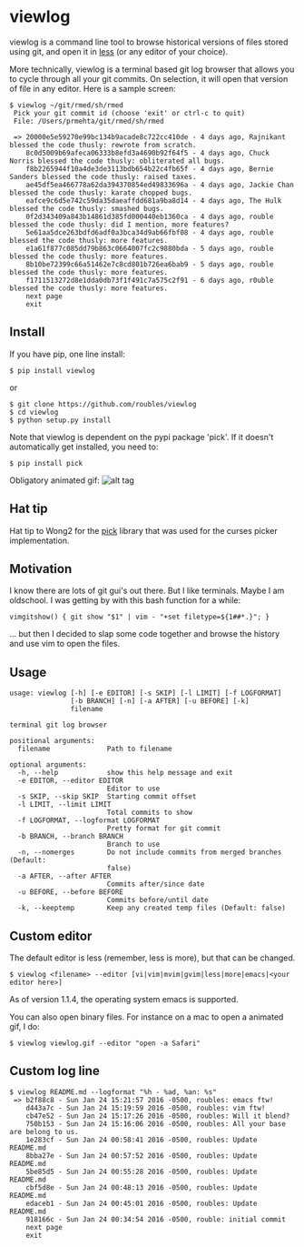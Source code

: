 # viewlog

viewlog is a command line tool to browse historical versions of files stored using git, and open it in [less](https://en.wikipedia.org/wiki/Less_(Unix)) (or any editor of your choice). 

More technically, viewlog is a terminal based git log browser that allows you to cycle through all your git commits. On selection, it will open that version of file in any editor. Here is a sample screen:
```
$ viewlog ~/git/rmed/sh/rmed
 Pick your git commit id (choose 'exit' or ctrl-c to quit)
 File: /Users/prmehta/git/rmed/sh/rmed

 => 20000e5e59270e99bc134b9acade8c722cc410de - 4 days ago, Rajnikant blessed the code thusly: rewrote from scratch.
    8c0d5009b69afeca06333b8efd3a4690b92f64f5 - 4 days ago, Chuck Norris blessed the code thusly: obliterated all bugs.
    f8b2265944f10a4de3de3113bdb654b22c4fb65f - 4 days ago, Bernie Sanders blessed the code thusly: raised taxes.
    ae45df5ea466778a62da394370854ed49833696a - 4 days ago, Jackie Chan blessed the code thusly: karate chopped bugs.
    eafce9c6d5e742c59da35daeaffdd681a9ba8d14 - 4 days ago, The Hulk blessed the code thusly: smashed bugs.
    0f2d343409a843b14861d385fd000440eb1360ca - 4 days ago, rouble blessed the code thusly: did I mention, more features?
    5e61aa5dce263bdfd6adf0a3bca34d9ab66fbf08 - 4 days ago, rouble blessed the code thusly: more features.
    e1a61f877c085dd79b863c0664007fc2c9880bda - 5 days ago, rouble blessed the code thusly: more features.
    8b10be72399c66a51462e7c8cd801b726ea6bab9 - 5 days ago, rouble blessed the code thusly: more features.
    f1711513272d8e1dda0db73f1f491c7a575c2f91 - 6 days ago, r0uble blessed the code thusly: more features.
    next page
    exit

```

## Install
If you have pip, one line install:
```
$ pip install viewlog
```
or
```
$ git clone https://github.com/roubles/viewlog
$ cd viewlog
$ python setup.py install
```
Note that viewlog is dependent on the pypi package 'pick'. If it doesn't automatically get installed, you need to:
```
$ pip install pick
```

Obligatory animated gif:
![alt tag](https://raw.github.com/roubles/viewlog/master/doc/viewlog.gif)

## Hat tip
Hat tip to Wong2 for the [pick](https://github.com/wong2/pick) library that was used for the curses picker implementation.

## Motivation
I know there are lots of git gui's out there. But I like terminals. Maybe I am oldschool. I was getting by with this bash function for a while:
```
vimgitshow() { git show "$1" | vim - "+set filetype=${1##*.}"; }
```
... but then I decided to slap some code together and browse the history and use vim to open the files.

## Usage
```
usage: viewlog [-h] [-e EDITOR] [-s SKIP] [-l LIMIT] [-f LOGFORMAT]
               [-b BRANCH] [-n] [-a AFTER] [-u BEFORE] [-k]
               filename

terminal git log browser

positional arguments:
  filename              Path to filename

optional arguments:
  -h, --help            show this help message and exit
  -e EDITOR, --editor EDITOR
                        Editor to use
  -s SKIP, --skip SKIP  Starting commit offset
  -l LIMIT, --limit LIMIT
                        Total commits to show
  -f LOGFORMAT, --logformat LOGFORMAT
                        Pretty format for git commit
  -b BRANCH, --branch BRANCH
                        Branch to use
  -n, --nomerges        Do not include commits from merged branches (Default:
                        false)
  -a AFTER, --after AFTER
                        Commits after/since date
  -u BEFORE, --before BEFORE
                        Commits before/until date
  -k, --keeptemp        Keep any created temp files (Default: false)

```

## Custom editor
The default editor is less (remember, less is more), but that can be changed.
```
$ viewlog <filename> --editor [vi|vim|mvim|gvim|less|more|emacs|<your editor here>]
```
As of version 1.1.4, the operating system emacs is supported.

You can also open binary files. For instance on a mac to open a animated gif, I do:
```
$ viewlog viewlog.gif --editor "open -a Safari"
```

## Custom log line
```
$ viewlog README.md --logformat "%h - %ad, %an: %s"
 => b2f88c8 - Sun Jan 24 15:21:57 2016 -0500, roubles: emacs ftw!
    d443a7c - Sun Jan 24 15:19:59 2016 -0500, roubles: vim ftw!
    cb47e52 - Sun Jan 24 15:17:26 2016 -0500, roubles: Will it blend?
    750b153 - Sun Jan 24 15:16:06 2016 -0500, roubles: All your base are belong to us.
    1e283cf - Sun Jan 24 00:58:41 2016 -0500, roubles: Update README.md
    8bba27e - Sun Jan 24 00:57:52 2016 -0500, roubles: Update README.md
    5be85d5 - Sun Jan 24 00:55:28 2016 -0500, roubles: Update README.md
    cbf5d8e - Sun Jan 24 00:48:13 2016 -0500, roubles: Update README.md
    edaceb1 - Sun Jan 24 00:45:01 2016 -0500, roubles: Update README.md
    918166c - Sun Jan 24 00:34:54 2016 -0500, rouble: initial commit
    next page
    exit
```
